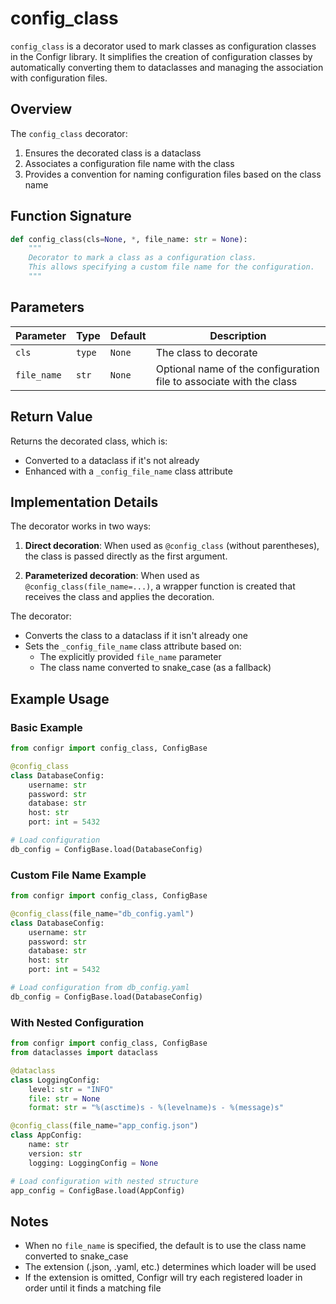 # config_class

`config_class` is a decorator used to mark classes as configuration classes in the Configr library. It simplifies the creation of configuration classes by automatically converting them to dataclasses and managing the association with configuration files.

## Overview

The `config_class` decorator:

1. Ensures the decorated class is a dataclass
2. Associates a configuration file name with the class
3. Provides a convention for naming configuration files based on the class name

## Function Signature

```python
def config_class(cls=None, *, file_name: str = None):
    """
    Decorator to mark a class as a configuration class.
    This allows specifying a custom file name for the configuration.
    """
```

## Parameters

| Parameter  | Type        | Default | Description                                          |
|------------|-------------|---------|------------------------------------------------------|
| `cls`      | `type`      | `None`  | The class to decorate                                |
| `file_name`| `str`       | `None`  | Optional name of the configuration file to associate with the class |

## Return Value

Returns the decorated class, which is:


- Converted to a dataclass if it's not already
- Enhanced with a `_config_file_name` class attribute


## Implementation Details

The decorator works in two ways:

1. **Direct decoration**: When used as `@config_class` (without parentheses), the class is passed directly as the first argument.

2. **Parameterized decoration**: When used as `@config_class(file_name=...)`, a wrapper function is created that receives the class and applies the decoration.

The decorator:

* Converts the class to a dataclass if it isn't already one
* Sets the `_config_file_name` class attribute based on:
    * The explicitly provided `file_name` parameter
    * The class name converted to snake_case (as a fallback)

## Example Usage

### Basic Example

```python
from configr import config_class, ConfigBase

@config_class
class DatabaseConfig:
    username: str
    password: str
    database: str
    host: str
    port: int = 5432

# Load configuration
db_config = ConfigBase.load(DatabaseConfig)
```

### Custom File Name Example

```python
from configr import config_class, ConfigBase

@config_class(file_name="db_config.yaml")
class DatabaseConfig:
    username: str
    password: str
    database: str
    host: str
    port: int = 5432

# Load configuration from db_config.yaml
db_config = ConfigBase.load(DatabaseConfig)
```

### With Nested Configuration

```python
from configr import config_class, ConfigBase
from dataclasses import dataclass

@dataclass
class LoggingConfig:
    level: str = "INFO"
    file: str = None
    format: str = "%(asctime)s - %(levelname)s - %(message)s"

@config_class(file_name="app_config.json")
class AppConfig:
    name: str
    version: str
    logging: LoggingConfig = None

# Load configuration with nested structure
app_config = ConfigBase.load(AppConfig)
```

## Notes

- When no `file_name` is specified, the default is to use the class name converted to snake_case
- The extension (.json, .yaml, etc.) determines which loader will be used
- If the extension is omitted, Configr will try each registered loader in order until it finds a matching file